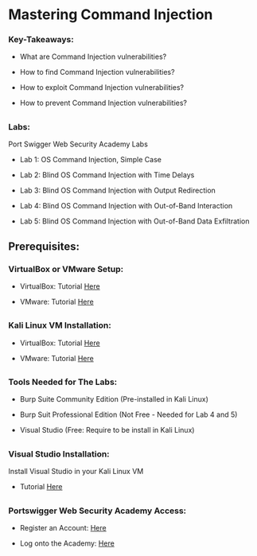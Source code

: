 # Mastering Command Injection

<h3> Key-Takeaways: </h3>

- What are Command Injection vulnerabilities?

- How to find Command Injection vulnerabilities?

- How to exploit Command Injection vulnerabilities?

- How to prevent Command Injection vulnerabilities?

<h2></h2>

<h3>Labs: </h3>

Port Swigger Web Security Academy Labs

- Lab 1: OS Command Injection, Simple Case

- Lab 2: Blind OS Command Injection with Time Delays

- Lab 3: Blind OS Command Injection with Output Redirection

- Lab 4: Blind OS Command Injection with Out-of-Band Interaction

- Lab 5: Blind OS Command Injection with Out-of-Band Data Exfiltration

<h2></h2>

<h2>Prerequisites:</h2>

<h3>VirtualBox or VMware Setup:</h3>

- VirtualBox: Tutorial [Here](https://github.com/jefftsui1/Cybersecurity-Home-Labs/blob/main/Virtual-Machine/Oracle%20VirtualBox/Kali%20Linux.md)

- VMware: Tutorial [Here](https://github.com/jefftsui1/Cybersecurity-Home-Labs/blob/main/Virtual-Machine/VMware/Building%20Home-Lab.md)

<h2></h2>

<h3>Kali Linux VM Installation:</h3>

- VirtualBox: Tutorial [Here](https://github.com/jefftsui1/Cybersecurity-Home-Labs/blob/main/Virtual-Machine/Oracle%20VirtualBox/Kali%20Linux.md)

- VMware: Tutorial [Here](https://github.com/jefftsui1/Cybersecurity-Home-Labs/blob/main/Virtual-Machine/VMware/VMware%20Kali%20Linux%20Setup.md)

<h2></h2>

<h3>Tools Needed for The Labs:</h3>

- Burp Suite Community Edition (Pre-installed in Kali Linux)

- Burp Suit Professional Edition (Not Free - Needed for Lab 4 and 5)

- Visual Studio (Free: Require to be install in Kali Linux)

<h2></h2>

<h3>Visual Studio Installation:</h3>

Install Visual Studio in your Kali Linux VM

- Tutorial [Here](https://www.ceos3c.com/security/install-vscode-on-kali-linux-easiest-way/?expand_article=1)

<h2></h2>

<h3>Portswigger Web Security Academy Access:</h3>

- Register an Account: [Here](https://portswigger.net/users/register)

- Log onto the Academy: [Here](https://portswigger.net/users)
